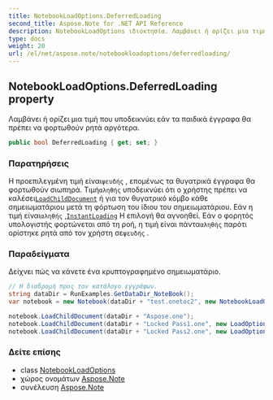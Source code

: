 ```yaml
---
title: NotebookLoadOptions.DeferredLoading
second_title: Aspose.Note for .NET API Reference
description: NotebookLoadOptions ιδιοκτησία. Λαμβάνει ή ορίζει μια τιμή που υποδεικνύει εάν τα παιδικά έγγραφα θα πρέπει να φορτωθούν ρητά αργότερα.
type: docs
weight: 20
url: /el/net/aspose.note/notebookloadoptions/deferredloading/
---
```

## NotebookLoadOptions.DeferredLoading property

Λαμβάνει ή ορίζει μια τιμή που υποδεικνύει εάν τα παιδικά έγγραφα θα πρέπει να φορτωθούν ρητά αργότερα.

```csharp
public bool DeferredLoading { get; set; }
```

### Παρατηρήσεις

Η προεπιλεγμένη τιμή είναι`ψευδής` , επομένως τα θυγατρικά έγγραφα θα φορτωθούν σιωπηρά. Τιμή`αληθής` υποδεικνύει ότι ο χρήστης πρέπει να καλέσει[`LoadChildDocument`](../../notebook/loadchilddocument/) ή για τον θυγατρικό κόμβο κάθε σημειωματάριου μετά τη φόρτωση του ίδιου του σημειωματάριου. Εάν η τιμή είναι`αληθής` ,[`InstantLoading`](../instantloading/) Η επιλογή θα αγνοηθεί. Εάν ο φορητός υπολογιστής φορτώνεται από τη ροή, η τιμή είναι πάντα`αληθής` παρότι ορίστηκε ρητά από τον χρήστη σε`ψευδής` .

### Παραδείγματα

Δείχνει πώς να κάνετε ένα κρυπτογραφημένο σημειωματάριο.

```csharp
// Η διαδρομή προς τον κατάλογο εγγράφων.
string dataDir = RunExamples.GetDataDir_NoteBook();
var notebook = new Notebook(dataDir + "test.onetoc2", new NotebookLoadOptions() { DeferredLoading = true });

notebook.LoadChildDocument(dataDir + "Aspose.one");  
notebook.LoadChildDocument(dataDir + "Locked Pass1.one", new LoadOptions() { DocumentPassword = "pass" });
notebook.LoadChildDocument(dataDir + "Locked Pass2.one", new LoadOptions() { DocumentPassword = "pass2" });
```

### Δείτε επίσης

* class [NotebookLoadOptions](../)
* χώρος ονομάτων [Aspose.Note](../../notebookloadoptions/)
* συνέλευση [Aspose.Note](../../../)


